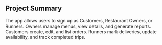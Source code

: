 ## Project Summary

The app allows users to sign up as Customers, Restaurant Owners, or Runners. Owners manage menus, view details, and
generate reports. Customers create, edit, and list orders. Runners mark deliveries, update availability, and track completed
trips.
